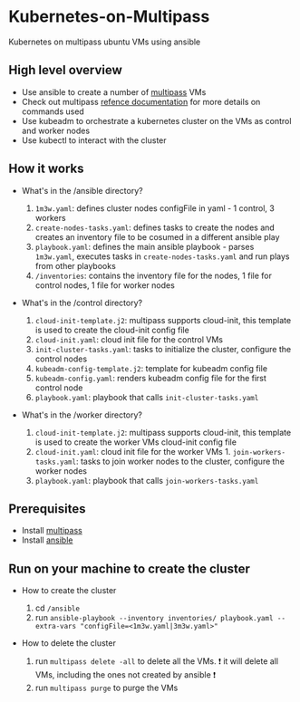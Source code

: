 # Kubernetes-on-Multipass
Kubernetes on multipass ubuntu VMs using ansible

## High level overview
- Use ansible to create a number of [multipass](https://multipass.run/) VMs
- Check out multipass [refence documentation](https://multipass.run/docs/reference) for more details on commands used
- Use kubeadm to orchestrate a kubernetes cluster on the VMs as control and worker nodes
- Use kubectl to interact with the cluster

## How it works
- What's in the /ansible directory?
    1. `1m3w.yaml`: defines cluster nodes configFile in yaml - 1 control, 3 workers
    1. `create-nodes-tasks.yaml`: defines tasks to create the nodes and creates an inventory file to be cosumed in a different ansible play
    1. `playbook.yaml`: defines the main ansible playbook - parses `1m3w.yaml`, executes tasks in `create-nodes-tasks.yaml` and run plays from other playbooks
    1. `/inventories`: contains the inventory file for the nodes, 1 file for control nodes, 1 file for worker nodes

- What's in the /control directory?
    1. `cloud-init-template.j2`: multipass supports cloud-init, this template is used to create the cloud-init config file
    1. `cloud-init.yaml`: cloud init file for the control VMs
    1. `init-cluster-tasks.yaml`: tasks to initialize the cluster, configure the control nodes
    1. `kubeadm-config-template.j2`: template for kubeadm config file
    1. `kubeadm-config.yaml`: renders kubeadm config file for the first control node
    1. `playbook.yaml`: playbook that calls `init-cluster-tasks.yaml`

- What's in the /worker directory?
    1. `cloud-init-template.j2`: multipass supports cloud-init, this template is used to create the worker VMs cloud-init config file
    1. `cloud-init.yaml`: cloud init file for the worker VMs    1. `join-workers-tasks.yaml`: tasks to join worker nodes to the cluster, configure the worker nodes
    1. `playbook.yaml`: playbook that calls `join-workers-tasks.yaml`


## Prerequisites
- Install [multipass](https://multipass.run/)
- Install [ansible](https://docs.ansible.com/ansible/latest/installation_guide/intro_installation.html)

## Run on your machine to create the cluster

- How to create the cluster
    1. cd `/ansible`
    1. run `ansible-playbook --inventory inventories/ playbook.yaml --extra-vars "configFile=<1m3w.yaml|3m3w.yaml>"`

- How to delete the cluster
    1. run `multipass delete -all` to delete all the VMs. ❗ it will delete all VMs, including the ones not created by ansible ❗
    1. run `multipass purge` to purge the VMs